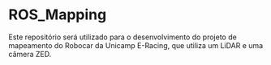 # ROS_Mapping
Este repositório será utilizado para o desenvolvimento do projeto de mapeamento do Robocar da Unicamp E-Racing, que utiliza um LiDAR e uma câmera ZED.
